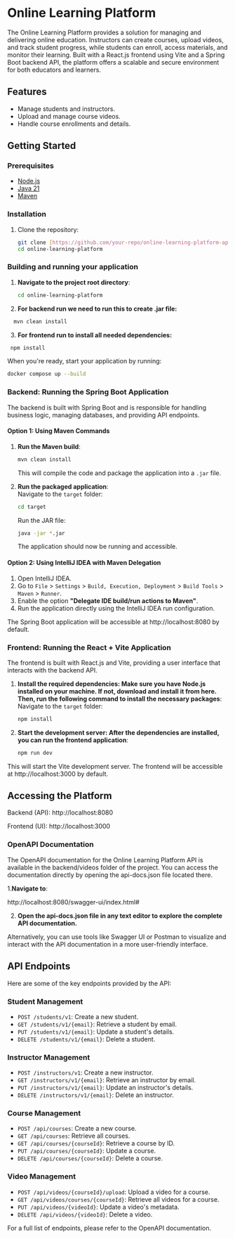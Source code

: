 # Online Learning Platform 

The Online Learning Platform provides a solution for managing and delivering online education. Instructors can create courses, upload videos, and track student progress, while students can enroll, access materials, and monitor their learning. Built with a React.js frontend using Vite and a Spring Boot backend API, the platform offers a scalable and secure environment for both educators and learners.

## Features  

- Manage students and instructors.  
- Upload and manage course videos.  
- Handle course enrollments and details.  

## Getting Started  

### Prerequisites  

- [Node.js](https://nodejs.org/)  
- [Java 21](https://www.oracle.com/java/technologies/javase-jdk21-downloads.html)  
- [Maven](https://maven.apache.org/download.cgi)  

### Installation  

1. Clone the repository:  
    ```bash
    git clone [https://github.com/your-repo/online-learning-platform-api.git](https://github.com/deltasource/mihaela-online-learning-platform.git)
    cd online-learning-platform
    ```  
### Building and running your application

   1. **Navigate to the project root directory**:  
       ```bash
       cd online-learning-platform
       ```
   2. **For backend run we need to run this to create .jar file:**
   ```bash
     mvn clean install
   ```
   3. **For frontend run to install all needed dependencies:**
   ```bash
    npm install
   ```

When you're ready, start your application by running:
 ```bash
 docker compose up --build
 ``` 

### Backend: Running the Spring Boot Application

The backend is built with Spring Boot and is responsible for handling business logic, managing databases, and providing API endpoints.

#### Option 1: Using Maven Commands  
1. **Run the Maven build**:  
    ```bash
    mvn clean install
    ```  
   This will compile the code and package the application into a `.jar` file.  

2. **Run the packaged application**:  
   Navigate to the `target` folder:  
    ```bash
    cd target
    ```  
   Run the JAR file:  
    ```bash
    java -jar *.jar
    ```  
   The application should now be running and accessible.  

#### Option 2: Using IntelliJ IDEA with Maven Delegation  
1. Open IntelliJ IDEA.  
2. Go to `File` > `Settings` > `Build, Execution, Deployment` > `Build Tools` > `Maven` > `Runner`.  
3. Enable the option **"Delegate IDE build/run actions to Maven"**.  
4. Run the application directly using the IntelliJ IDEA run configuration.
   
The Spring Boot application will be accessible at http://localhost:8080 by default.

### Frontend: Running the React + Vite Application

The frontend is built with React.js and Vite, providing a user interface that interacts with the backend API.

1. **Install the required dependencies: Make sure you have Node.js installed on your machine. If not, download and install it from here. Then, run the following command to install the necessary packages**:
   Navigate to the `target` folder:  
    ```bash
   npm install
    ```  
2. **Start the development server: After the dependencies are installed, you can run the frontend application**:
   
    ```bash
   npm run dev
    ```  
This will start the Vite development server. The frontend will be accessible at http://localhost:3000 by default.

## Accessing the Platform
Backend (API): http://localhost:8080

Frontend (UI): http://localhost:3000

### OpenAPI Documentation 
The OpenAPI documentation for the Online Learning Platform API is available in the backend/videos folder of the project. You can access the documentation directly by opening the api-docs.json file located there.

1.**Navigate to**:

http://localhost:8080/swagger-ui/index.html#
    
2. **Open the api-docs.json file in any text editor to explore the complete API documentation.**

Alternatively, you can use tools like Swagger UI or Postman to visualize and interact with the API documentation in a more user-friendly interface.

## API Endpoints  

Here are some of the key endpoints provided by the API:  

### Student Management  
- `POST /students/v1`: Create a new student.  
- `GET /students/v1/{email}`: Retrieve a student by email.  
- `PUT /students/v1/{email}`: Update a student's details.  
- `DELETE /students/v1/{email}`: Delete a student.  

### Instructor Management  
- `POST /instructors/v1`: Create a new instructor.  
- `GET /instructors/v1/{email}`: Retrieve an instructor by email.  
- `PUT /instructors/v1/{email}`: Update an instructor's details.  
- `DELETE /instructors/v1/{email}`: Delete an instructor.  

### Course Management  
- `POST /api/courses`: Create a new course.  
- `GET /api/courses`: Retrieve all courses.  
- `GET /api/courses/{courseId}`: Retrieve a course by ID.  
- `PUT /api/courses/{courseId}`: Update a course.  
- `DELETE /api/courses/{courseId}`: Delete a course.  

### Video Management  
- `POST /api/videos/{courseId}/upload`: Upload a video for a course.  
- `GET /api/videos/courses/{courseId}`: Retrieve all videos for a course.  
- `PUT /api/videos/{videoId}`: Update a video's metadata.  
- `DELETE /api/videos/{videoId}`: Delete a video.  

For a full list of endpoints, please refer to the OpenAPI documentation.  
